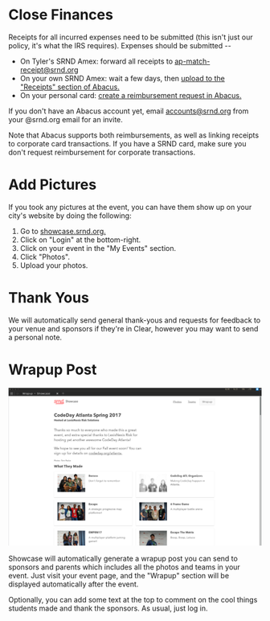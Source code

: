 # Close Finances

Receipts for all incurred expenses need to be submitted \(this isn't just our policy, it's what the IRS requires\). Expenses should be submitted --

* On Tyler's SRND Amex: forward all receipts to [ap-match-receipt@srnd.org](mailto:ap-match-receipt@srnd.org)
* On your own SRND Amex: wait a few days, then [upload to the "Receipts" section of Abacus.](https://www.abacus.com/receipts)
* On your personal card: [create a reimbursement request in Abacus.](https://www.abacus.com/expenses?filter=me)

If you don't have an Abacus account yet, email accounts@srnd.org from your @srnd.org email for an invite.

Note that Abacus supports both reimbursements, as well as linking receipts to corporate card transactions. If you have a SRND card, make sure you don't request reimbursement for corporate transactions.

# Add Pictures

If you took any pictures at the event, you can have them show up on your city's website by doing the following:

1. Go to [showcase.srnd.org.](https://showcase.srnd.org/)
2. Click on "Login" at the bottom-right.
3. Click on your event in the "My Events" section.
4. Click "Photos".
5. Upload your photos.

# Thank Yous

We will automatically send general thank-yous and requests for feedback to your venue and sponsors if they're in Clear, however you may want to send a personal note.

# Wrapup Post

![](/assets/wrapup.png)

Showcase will automatically generate a wrapup post you can send to sponsors and parents which includes all the photos and teams in your event. Just visit your event page, and the "Wrapup" section will be displayed automatically after the event.

Optionally, you can add some text at the top to comment on the cool things students made and thank the sponsors. As usual, just log in.
